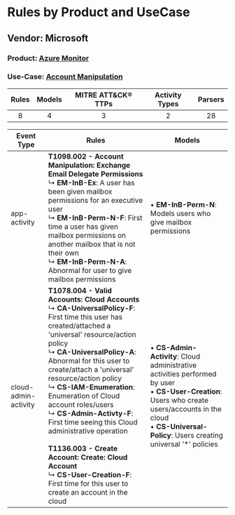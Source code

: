 Rules by Product and UseCase
============================
Vendor: Microsoft
-----------------
### Product: [Azure Monitor](../ds_microsoft_azure_monitor.md)
### Use-Case: [Account Manipulation](../../../../UseCases/uc_account_manipulation.md)

| Rules | Models | MITRE ATT&CK® TTPs | Activity Types | Parsers |
|:-----:|:------:|:------------------:|:--------------:|:-------:|
|   8   |   4    |         3          |       2        |   28    |

| Event Type    | Rules    | Models    |
| ---- | ---- | ---- |
| app-activity         | <b>T1098.002 - Account Manipulation: Exchange Email Delegate Permissions</b><br> ↳ <b>EM-InB-Ex</b>: A user has been given mailbox permissions for an executive user<br> ↳ <b>EM-InB-Perm-N-F</b>: First time a user has given mailbox permissions on another mailbox that is not their own<br> ↳ <b>EM-InB-Perm-N-A</b>: Abnormal for user to give mailbox permissions    |  • <b>EM-InB-Perm-N</b>: Models users who give mailbox permissions    |
| cloud-admin-activity | <b>T1078.004 - Valid Accounts: Cloud Accounts</b><br> ↳ <b>CA-UniversalPolicy-F</b>: First time this user has created/attached a 'universal' resource/action policy<br> ↳ <b>CA-UniversalPolicy-A</b>: Abnormal for this user to create/attach a 'universal' resource/action policy<br> ↳ <b>CS-IAM-Enumeration</b>: Enumeration of Cloud account roles/users<br> ↳ <b>CS-Admin-Activty-F</b>: First time seeing this Cloud administrative operation<br><br><b>T1136.003 - Create Account: Create: Cloud Account</b><br> ↳ <b>CS-User-Creation-F</b>: First time for this user to create an account in the cloud |  • <b>CS-Admin-Activity</b>: Cloud administrative activities performed by user<br> • <b>CS-User-Creation</b>: Users who create users/accounts in the cloud<br> • <b>CS-Universal-Policy</b>: Users creating universal '*' policies |